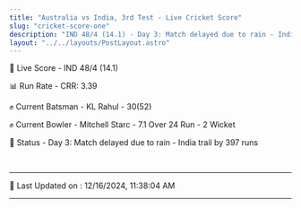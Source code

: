 ```yaml
---
title: "Australia vs India, 3rd Test - Live Cricket Score"
slug: "cricket-score-one"
description: "IND 48/4 (14.1) - Day 3: Match delayed due to rain - India trail by 397 runs."
layout: "../../layouts/PostLayout.astro"
---
```


🔴 Live Score - IND 48/4 (14.1)  

📊 Run Rate - CRR: 3.39  

✊ Current Batsman - KL Rahul - 30(52)  

✊ Current Bowler - Mitchell Starc - 7.1 Over 24 Run - 2 Wicket  

📑 Status - Day 3: Match delayed due to rain - India trail by 397 runs

<br />

***

📝 Last Updated on : 12/16/2024, 11:38:04 AM

***


